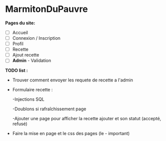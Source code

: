 # MarmitonDuPauvre
**Pages du site:**
- [ ] Accueil
- [ ] Connexion / Inscription
- [ ] Profil
- [ ] Recette 
- [ ] Ajout recette
- [ ] **Admin** - Validation

**TODO list :**

- Trouver comment envoyer les requete de recette a l'admin

- Formulaire recette :  

  -Injections SQL
  
  -Doublons si rafraîchissement page
  
  -Ajouter une page pour afficher la recette ajouter et son statut (accepté, refusé)

- Faire la mise en page et le css des pages (le - important)
